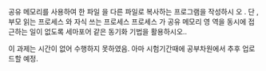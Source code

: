 공유 메모리를 사용하여 한 파일 을 다른 파일로 복사하는 프로그램을 작성하시
오 . 단 , 부모 읽는 프로세스 와 자식 쓰는 프로세스 프로세스 가 공유 메모리 영
역을 동시에 접근하는 일이 없도록 세마포어 같은 동기화 기법을 활용하시오..


이 과제는 시간이 없어 수행하지 못하였음.
아마 시험기간때에 공부차원에서 추후 업로드할 예정.
